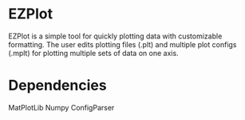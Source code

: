 # EZPlot
EZPlot is a simple tool for quickly plotting data with customizable formatting. The user edits plotting files (.plt) and multiple plot configs (.mplt) for plotting multiple sets of data on one axis.

# Dependencies 
MatPlotLib
Numpy
ConfigParser
